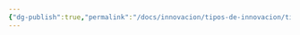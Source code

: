 ```yaml
---
{"dg-publish":true,"permalink":"/docs/innovacion/tipos-de-innovacion/tipos-de-innovacion-clay-christensen/innovacion-disruptiva/","tags":[[["InnBoK"]],[["content"]]]}
---
```

